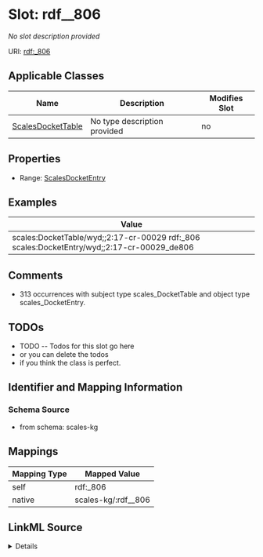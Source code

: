 

# Slot: rdf__806


_No slot description provided_





URI: [rdf:_806](http://www.w3.org/1999/02/22-rdf-syntax-ns#_806)



<!-- no inheritance hierarchy -->





## Applicable Classes

| Name | Description | Modifies Slot |
| --- | --- | --- |
| [ScalesDocketTable](../classes/ScalesDocketTable.md) | No type description provided |  no  |







## Properties

* Range: [ScalesDocketEntry](../classes/ScalesDocketEntry.md)






## Examples

| Value |
| --- |
| scales:DocketTable/wyd;;2:17-cr-00029 rdf:_806 scales:DocketEntry/wyd;;2:17-cr-00029_de806 |

## Comments

* 313 occurrences with subject type scales_DocketTable and object type scales_DocketEntry.

## TODOs

* TODO -- Todos for this slot go here
* or you can delete the todos
* if you think the class is perfect.

## Identifier and Mapping Information







### Schema Source


* from schema: scales-kg




## Mappings

| Mapping Type | Mapped Value |
| ---  | ---  |
| self | rdf:_806 |
| native | scales-kg/:rdf__806 |




## LinkML Source

<details>
```yaml
name: rdf__806
description: No slot description provided
todos:
- TODO -- Todos for this slot go here
- or you can delete the todos
- if you think the class is perfect.
comments:
- 313 occurrences with subject type scales_DocketTable and object type scales_DocketEntry.
examples:
- value: scales:DocketTable/wyd;;2:17-cr-00029 rdf:_806 scales:DocketEntry/wyd;;2:17-cr-00029_de806
from_schema: scales-kg
rank: 1000
slot_uri: rdf:_806
alias: rdf__806
domain_of:
- scales_DocketTable
range: scales_DocketEntry

```
</details>